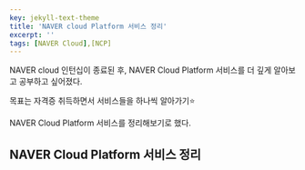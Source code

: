 ```yaml
---
key: jekyll-text-theme
title: 'NAVER cloud Platform 서비스 정리'
excerpt: ''
tags: [NAVER Cloud],[NCP]
---
```








NAVER cloud 인턴십이 종료된 후, NAVER Cloud Platform 서비스를 더 깊게 알아보고 공부하고 싶어졌다.

목표는 자격증 취득하면서 서비스들을 하나씩 알아가기:star:

NAVER Cloud Platform 서비스를 정리해보기로 했다.



## NAVER Cloud Platform 서비스 정리

